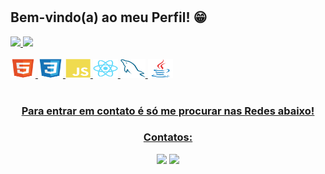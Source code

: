 # 
## Bem-vindo(a) ao meu Perfil! 😁
 <div>
   <a href="https://github.com/Danielvis14">
   <img height="180em" src="https://github-readme-stats.vercel.app/api?username=Danielvis14&show_icons=true&theme=tokyonight&include_all_commits=true&count_private=true"/>
   <img height="180em" src="https://github-readme-stats.vercel.app/api/top-langs/?username=Danielvis14&layout=compact&langs_count=6&theme=tokyonight"/>

</div>
<div style="display: inline_block"><br>
  <img alt="Daniel-HTML" height="30" width="40" src="https://raw.githubusercontent.com/devicons/devicon/master/icons/html5/html5-original.svg">
  <img alt="Daniel-CSS" height="30" width="40" src="https://raw.githubusercontent.com/devicons/devicon/master/icons/css3/css3-original.svg"> 
  <img alt="Daniel-Js" height="30" width="40" src="https://raw.githubusercontent.com/devicons/devicon/master/icons/javascript/javascript-plain.svg">
  <img alt="Daniel-React" height="30" width="40" src="https://raw.githubusercontent.com/devicons/devicon/master/icons/react/react-original.svg">
  <img alt="Daniel-React" height="30" width="40" src="https://raw.githubusercontent.com/devicons/devicon/master/icons/mysql/mysql-original.svg">
  <img alt="Daniel-React" height="30" width="40" src="https://raw.githubusercontent.com/devicons/devicon/master/icons/java/java-original.svg">
</div>
 
 <br>
 <div style="display: inline_block" align="center">
 
  ### Para entrar em contato é só me procurar nas Redes abaixo! 
 
</div> 
  
<div align="center"> 
  <h3>Contatos:</h3>
  <a href="https://www.linkedin.com/in/daniel-de-oliveira-9b3710158/" target="_blank"><img src="https://img.shields.io/badge/-LinkedIn-%230077B5?style=for-the-badge&logo=linkedin&logoColor=white" target="_blank"></a>
  <a href = "mailto:danieldejesusoliveira2018@gmail.com"><img src="https://img.shields.io/badge/Gmail-D14836?style=for-the-badge&logo=gmail&logoColor=white" target="_blank"></a>
</div>
 

</div>
